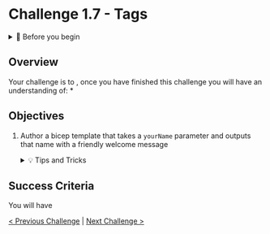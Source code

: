 # Challenge 1.7 - Tags

<details>
<summary>🧰 Before you begin</summary>

* Check out the detailed setup guide [here](/Setup/readme.md)
* Every challenge is dependent on the previous challenges, make sure you work through them in order
* Don't leave your team mates behind! See if anyone else needs a hand before you start a new challenge
</details>

## Overview

Your <TODO> challenge is to <TODO>, once you have finished this challenge you will have an understanding of:
* 

## Objectives

1. Author a bicep template that takes a `yourName`  parameter and outputs that name with a friendly welcome message

    <details>
    <summary>💡 Tips and Tricks</summary>
    <ul>
        <li></li>
    </ul>
    </details>



## Success Criteria

You will have <TODO>

[< Previous Challenge](../1.6/readme.md) | [Next Challenge >](../1.8/readme.md)
